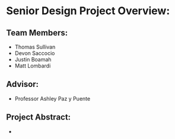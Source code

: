 # Senior Design Project Overview:

## Team Members:

* Thomas Sullivan
* Devon Saccocio
* Justin Boamah
* Matt Lombardi

## Advisor:

* Professor Ashley Paz y Puente

## Project Abstract:

* 
